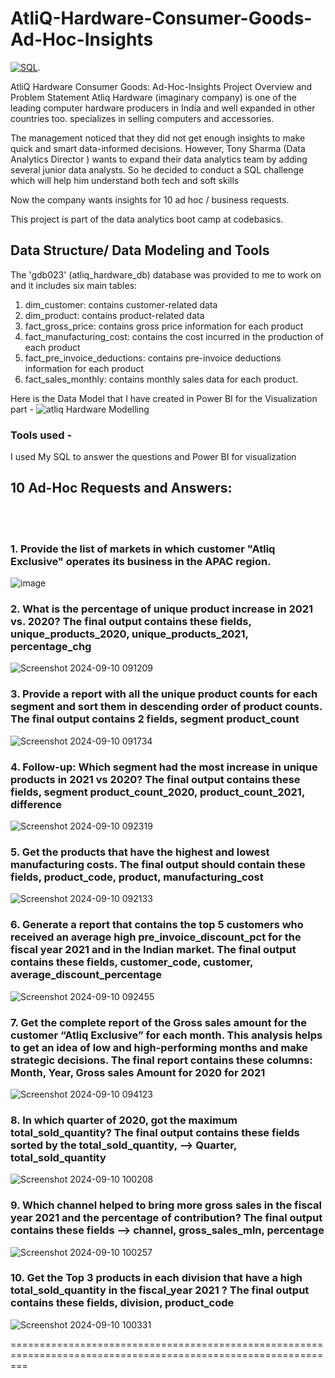 # AtliQ-Hardware-Consumer-Goods-Ad-Hoc-Insights


[![SQL](https://img.shields.io/badge/SQL-Database%20Analysis-orange)](https://github.com/kohitkakde/AtliQ-Hardware-Consumer-Goods-Ad-Hoc-Insights/blob/main/Atliq%20Ad-Hoc%20code.sql).

AtliQ Hardware Consumer Goods: Ad-Hoc-Insights
Project Overview and Problem Statement
Atliq Hardware (imaginary company) is one of the leading computer hardware producers in India and well expanded in other countries too. specializes in selling computers and accessories.

The management noticed that they did not get enough insights to make quick and smart data-informed decisions. However, Tony Sharma (Data Analytics Director ) wants to expand their data analytics team by adding several junior data analysts. So he decided to conduct a SQL challenge which will help him understand both tech and soft skills

Now the company wants insights for 10 ad hoc / business requests.

This project is part of the data analytics boot camp at codebasics.


## Data Structure/ Data Modeling and Tools
<u>  </u> 

The 'gdb023' (atliq_hardware_db) database was provided to me to work on and it includes six main tables:

1. dim_customer: contains customer-related data
2. dim_product: contains product-related data
3. fact_gross_price: contains gross price information for each product
4. fact_manufacturing_cost: contains the cost incurred in the production of each product
5. fact_pre_invoice_deductions: contains pre-invoice deductions information for each product
6. fact_sales_monthly: contains monthly sales data for each product.


Here is the Data Model that I have created in Power BI for the Visualization part -
![atliq Hardware Modelling](https://github.com/user-attachments/assets/0699dddd-f869-4b2f-b8bb-ae534470366a)


### Tools used -

I used My SQL to answer the questions
and Power BI for visualization


## 10 Ad-Hoc Requests and Answers:
<u>  </u>  
</br>

### 1. Provide the list of markets in which customer "Atliq Exclusive" operates its business in the APAC region.

![image](https://github.com/user-attachments/assets/951d301e-3885-4ef2-bcfe-b1fc30a4a364)


### 2. What is the percentage of unique product increase in 2021 vs. 2020? The final output contains these fields, unique_products_2020, unique_products_2021, percentage_chg

![Screenshot 2024-09-10 091209](https://github.com/user-attachments/assets/0c272779-8570-40d9-be0d-dd2f078984c8)

### 3. Provide a report with all the unique product counts for each segment and sort them in descending order of product counts. The final output contains 2 fields, segment product_count

![Screenshot 2024-09-10 091734](https://github.com/user-attachments/assets/c07dccb6-2868-4d01-af10-dc7da2b81699)

### 4. Follow-up: Which segment had the most increase in unique products in 2021 vs 2020? The final output contains these fields, segment product_count_2020, product_count_2021, difference

![Screenshot 2024-09-10 092319](https://github.com/user-attachments/assets/42703bea-c4d7-45be-877b-2b224fd1730a)


### 5. Get the products that have the highest and lowest manufacturing costs. The final output should contain these fields, product_code, product, manufacturing_cost

![Screenshot 2024-09-10 092133](https://github.com/user-attachments/assets/f43d5369-2e9a-4e07-9656-cf6fc8fa466c)

### 6. Generate a report that contains the top 5 customers who received an average high pre_invoice_discount_pct for the fiscal year 2021 and in the Indian market. The final output contains these fields, customer_code, customer, average_discount_percentage

![Screenshot 2024-09-10 092455](https://github.com/user-attachments/assets/fb52f2ae-dbd1-4086-abb8-5d595975b707)

### 7. Get the complete report of the Gross sales amount for the customer “Atliq Exclusive” for each month. This analysis helps to get an idea of low and high-performing months and make strategic decisions. The final report contains these columns: Month, Year, Gross sales Amount for 2020 for 2021

![Screenshot 2024-09-10 094123](https://github.com/user-attachments/assets/73af9a85-0ca7-4987-a688-40621a7a3989)

### 8. In which quarter of 2020, got the maximum total_sold_quantity? The final output contains these fields sorted by the total_sold_quantity, --> Quarter, total_sold_quantity

![Screenshot 2024-09-10 100208](https://github.com/user-attachments/assets/10ed473a-faa2-45aa-a579-9c83c4fbb008)

### 9. Which channel helped to bring more gross sales in the fiscal year 2021 and the percentage of contribution? The final output contains these fields --> channel, gross_sales_mln, percentage

![Screenshot 2024-09-10 100257](https://github.com/user-attachments/assets/059588a9-9462-458f-947a-caf9c90569a3)

### 10. Get the Top 3 products in each division that have a high total_sold_quantity in the fiscal_year 2021 ? The final output contains these fields, division, product_code

![Screenshot 2024-09-10 100331](https://github.com/user-attachments/assets/8fd743a9-d6e0-44cb-b8c0-6a5860a3c51c)

===============================================================================================================

